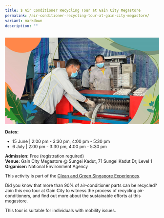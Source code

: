 ```yaml
---
title: $ Air Conditioner Recycling Tour at Gain City Megastore
permalink: /air-conditioner-recycling-tour-at-gain-city-megastore/
variant: markdown
description: ""
---
```

![Aircon Recycling Gain City](/images/Tours/Gain_City.jpg)

**Dates:** <br>
* 15 June | 2:00 pm - 3:30 pm, 4:00 pm - 5:30 pm&nbsp;
* 6 July | 2:00 pm - 3:30 pm, 4:00 pm - 5:30 pm<br>

**Admission:** Free (registration required) <br>
**Venue:** Gain City Megastore @ Sungei Kadut, 71 Sungei Kadut Dr, Level 1<br>
**Organiser:** National Environment Agency

This activity is part of the [Clean and Green Singapore Experiences](https://www.cgs.gov.sg/cgs-experiences).&nbsp;

Did you know that more than 90% of air-conditioner parts can be recycled? Join this eco tour at Gain City to witness the process of recycling air-conditioners, and find out more about the sustainable efforts at this megastore.&nbsp;

This tour is suitable for individuals with mobility issues.

<a class="btn-link" target="_blank" href="https://www.eventbrite.sg/e/discover-sustainability-in-action-at-gain-city-mega-store-tickets-909407130207">
	<img src="/images/gogreensg_website-32.png">
</a>

<style>
	.btn-link {
		display: none;
	}
	a.btn-link[target="_blank"]:after {
	display: none;
}
	.btn-link > img {
		width: 100%;
	}
</style>